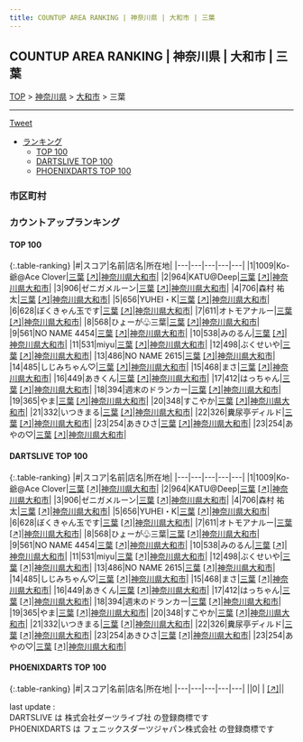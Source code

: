 ```yaml
---
title: COUNTUP AREA RANKING | 神奈川県 | 大和市 | 三葉
---
```

## COUNTUP AREA RANKING | 神奈川県 | 大和市 | 三葉

[TOP](/darts/rank/) > [神奈川県](/darts/rank/神奈川県/) > [大和市](/darts/rank/神奈川県/大和市/) > 三葉

___

<a href="https://twitter.com/share?ref_src=twsrc%5Etfw" data-text="COUNTUP AREA RANKING | 神奈川県大和市三葉" class="twitter-share-button" data-hashtags="DARTSLIVE,PHOENIXDARTS,darts,ダーツ" data-show-count="false">Tweet</a>

* [ランキング](#カウントアップランキング)
    * [TOP 100](#top-100)
    * [DARTSLIVE TOP 100](#dartslive-top-100)
    * [PHOENIXDARTS TOP 100](#phoenixdarts-top-100)

### 市区町村

<ul>

</ul>

### カウントアップランキング

#### TOP 100



{:.table-ranking}
|#|スコア|名前|店名|所在地|
|---|---|---|---|---|
|1|1009|<span class="rank-name-dl">Ko-爺@Ace Clover</span>|<a href="/darts/rank/shops/dd0278d4cad4ed0328032249b44395af.html">三葉</a> <a href="https://search.dartslive.com/jp/shop/dd0278d4cad4ed0328032249b44395af">[↗]</a>|<a href="/darts/rank/神奈川県/大和市">神奈川県大和市</a>|
|2|964|<span class="rank-name-dl">KATU@Deep</span>|<a href="/darts/rank/shops/dd0278d4cad4ed0328032249b44395af.html">三葉</a> <a href="https://search.dartslive.com/jp/shop/dd0278d4cad4ed0328032249b44395af">[↗]</a>|<a href="/darts/rank/神奈川県/大和市">神奈川県大和市</a>|
|3|906|<span class="rank-name-dl">ゼニガメルーン</span>|<a href="/darts/rank/shops/dd0278d4cad4ed0328032249b44395af.html">三葉</a> <a href="https://search.dartslive.com/jp/shop/dd0278d4cad4ed0328032249b44395af">[↗]</a>|<a href="/darts/rank/神奈川県/大和市">神奈川県大和市</a>|
|4|706|<span class="rank-name-dl">森村 祐太</span>|<a href="/darts/rank/shops/dd0278d4cad4ed0328032249b44395af.html">三葉</a> <a href="https://search.dartslive.com/jp/shop/dd0278d4cad4ed0328032249b44395af">[↗]</a>|<a href="/darts/rank/神奈川県/大和市">神奈川県大和市</a>|
|5|656|<span class="rank-name-dl">YUHEI・K</span>|<a href="/darts/rank/shops/dd0278d4cad4ed0328032249b44395af.html">三葉</a> <a href="https://search.dartslive.com/jp/shop/dd0278d4cad4ed0328032249b44395af">[↗]</a>|<a href="/darts/rank/神奈川県/大和市">神奈川県大和市</a>|
|6|628|<span class="rank-name-dl">ぼくきゃん玉です</span>|<a href="/darts/rank/shops/dd0278d4cad4ed0328032249b44395af.html">三葉</a> <a href="https://search.dartslive.com/jp/shop/dd0278d4cad4ed0328032249b44395af">[↗]</a>|<a href="/darts/rank/神奈川県/大和市">神奈川県大和市</a>|
|7|611|<span class="rank-name-dl">オトモアナルー</span>|<a href="/darts/rank/shops/dd0278d4cad4ed0328032249b44395af.html">三葉</a> <a href="https://search.dartslive.com/jp/shop/dd0278d4cad4ed0328032249b44395af">[↗]</a>|<a href="/darts/rank/神奈川県/大和市">神奈川県大和市</a>|
|8|568|<span class="rank-name-dl">ひょーが♧三葉</span>|<a href="/darts/rank/shops/dd0278d4cad4ed0328032249b44395af.html">三葉</a> <a href="https://search.dartslive.com/jp/shop/dd0278d4cad4ed0328032249b44395af">[↗]</a>|<a href="/darts/rank/神奈川県/大和市">神奈川県大和市</a>|
|9|561|<span class="rank-name-dl">NO NAME 4454</span>|<a href="/darts/rank/shops/dd0278d4cad4ed0328032249b44395af.html">三葉</a> <a href="https://search.dartslive.com/jp/shop/dd0278d4cad4ed0328032249b44395af">[↗]</a>|<a href="/darts/rank/神奈川県/大和市">神奈川県大和市</a>|
|10|538|<span class="rank-name-dl">みのるん</span>|<a href="/darts/rank/shops/dd0278d4cad4ed0328032249b44395af.html">三葉</a> <a href="https://search.dartslive.com/jp/shop/dd0278d4cad4ed0328032249b44395af">[↗]</a>|<a href="/darts/rank/神奈川県/大和市">神奈川県大和市</a>|
|11|531|<span class="rank-name-dl">miyu</span>|<a href="/darts/rank/shops/dd0278d4cad4ed0328032249b44395af.html">三葉</a> <a href="https://search.dartslive.com/jp/shop/dd0278d4cad4ed0328032249b44395af">[↗]</a>|<a href="/darts/rank/神奈川県/大和市">神奈川県大和市</a>|
|12|498|<span class="rank-name-dl">ぶくせいや</span>|<a href="/darts/rank/shops/dd0278d4cad4ed0328032249b44395af.html">三葉</a> <a href="https://search.dartslive.com/jp/shop/dd0278d4cad4ed0328032249b44395af">[↗]</a>|<a href="/darts/rank/神奈川県/大和市">神奈川県大和市</a>|
|13|486|<span class="rank-name-dl">NO NAME 2615</span>|<a href="/darts/rank/shops/dd0278d4cad4ed0328032249b44395af.html">三葉</a> <a href="https://search.dartslive.com/jp/shop/dd0278d4cad4ed0328032249b44395af">[↗]</a>|<a href="/darts/rank/神奈川県/大和市">神奈川県大和市</a>|
|14|485|<span class="rank-name-dl">しじみちゃん♡</span>|<a href="/darts/rank/shops/dd0278d4cad4ed0328032249b44395af.html">三葉</a> <a href="https://search.dartslive.com/jp/shop/dd0278d4cad4ed0328032249b44395af">[↗]</a>|<a href="/darts/rank/神奈川県/大和市">神奈川県大和市</a>|
|15|468|<span class="rank-name-dl">まさ</span>|<a href="/darts/rank/shops/dd0278d4cad4ed0328032249b44395af.html">三葉</a> <a href="https://search.dartslive.com/jp/shop/dd0278d4cad4ed0328032249b44395af">[↗]</a>|<a href="/darts/rank/神奈川県/大和市">神奈川県大和市</a>|
|16|449|<span class="rank-name-dl">あきくん</span>|<a href="/darts/rank/shops/dd0278d4cad4ed0328032249b44395af.html">三葉</a> <a href="https://search.dartslive.com/jp/shop/dd0278d4cad4ed0328032249b44395af">[↗]</a>|<a href="/darts/rank/神奈川県/大和市">神奈川県大和市</a>|
|17|412|<span class="rank-name-dl">はっちゃん</span>|<a href="/darts/rank/shops/dd0278d4cad4ed0328032249b44395af.html">三葉</a> <a href="https://search.dartslive.com/jp/shop/dd0278d4cad4ed0328032249b44395af">[↗]</a>|<a href="/darts/rank/神奈川県/大和市">神奈川県大和市</a>|
|18|394|<span class="rank-name-dl">週末のドランカー</span>|<a href="/darts/rank/shops/dd0278d4cad4ed0328032249b44395af.html">三葉</a> <a href="https://search.dartslive.com/jp/shop/dd0278d4cad4ed0328032249b44395af">[↗]</a>|<a href="/darts/rank/神奈川県/大和市">神奈川県大和市</a>|
|19|365|<span class="rank-name-dl">やま</span>|<a href="/darts/rank/shops/dd0278d4cad4ed0328032249b44395af.html">三葉</a> <a href="https://search.dartslive.com/jp/shop/dd0278d4cad4ed0328032249b44395af">[↗]</a>|<a href="/darts/rank/神奈川県/大和市">神奈川県大和市</a>|
|20|348|<span class="rank-name-dl">すこやか</span>|<a href="/darts/rank/shops/dd0278d4cad4ed0328032249b44395af.html">三葉</a> <a href="https://search.dartslive.com/jp/shop/dd0278d4cad4ed0328032249b44395af">[↗]</a>|<a href="/darts/rank/神奈川県/大和市">神奈川県大和市</a>|
|21|332|<span class="rank-name-dl">いつきまる</span>|<a href="/darts/rank/shops/dd0278d4cad4ed0328032249b44395af.html">三葉</a> <a href="https://search.dartslive.com/jp/shop/dd0278d4cad4ed0328032249b44395af">[↗]</a>|<a href="/darts/rank/神奈川県/大和市">神奈川県大和市</a>|
|22|326|<span class="rank-name-dl">糞尿亭ディルド</span>|<a href="/darts/rank/shops/dd0278d4cad4ed0328032249b44395af.html">三葉</a> <a href="https://search.dartslive.com/jp/shop/dd0278d4cad4ed0328032249b44395af">[↗]</a>|<a href="/darts/rank/神奈川県/大和市">神奈川県大和市</a>|
|23|254|<span class="rank-name-dl">あきひさ</span>|<a href="/darts/rank/shops/dd0278d4cad4ed0328032249b44395af.html">三葉</a> <a href="https://search.dartslive.com/jp/shop/dd0278d4cad4ed0328032249b44395af">[↗]</a>|<a href="/darts/rank/神奈川県/大和市">神奈川県大和市</a>|
|23|254|<span class="rank-name-dl">あやの♡</span>|<a href="/darts/rank/shops/dd0278d4cad4ed0328032249b44395af.html">三葉</a> <a href="https://search.dartslive.com/jp/shop/dd0278d4cad4ed0328032249b44395af">[↗]</a>|<a href="/darts/rank/神奈川県/大和市">神奈川県大和市</a>|


#### DARTSLIVE TOP 100



{:.table-ranking}
|#|スコア|名前|店名|所在地|
|---|---|---|---|---|
|1|1009|<span class="rank-name-dl">Ko-爺@Ace Clover</span>|<a href="/darts/rank/shops/dd0278d4cad4ed0328032249b44395af.html">三葉</a> <a href="https://search.dartslive.com/jp/shop/dd0278d4cad4ed0328032249b44395af">[↗]</a>|<a href="/darts/rank/神奈川県/大和市">神奈川県大和市</a>|
|2|964|<span class="rank-name-dl">KATU@Deep</span>|<a href="/darts/rank/shops/dd0278d4cad4ed0328032249b44395af.html">三葉</a> <a href="https://search.dartslive.com/jp/shop/dd0278d4cad4ed0328032249b44395af">[↗]</a>|<a href="/darts/rank/神奈川県/大和市">神奈川県大和市</a>|
|3|906|<span class="rank-name-dl">ゼニガメルーン</span>|<a href="/darts/rank/shops/dd0278d4cad4ed0328032249b44395af.html">三葉</a> <a href="https://search.dartslive.com/jp/shop/dd0278d4cad4ed0328032249b44395af">[↗]</a>|<a href="/darts/rank/神奈川県/大和市">神奈川県大和市</a>|
|4|706|<span class="rank-name-dl">森村 祐太</span>|<a href="/darts/rank/shops/dd0278d4cad4ed0328032249b44395af.html">三葉</a> <a href="https://search.dartslive.com/jp/shop/dd0278d4cad4ed0328032249b44395af">[↗]</a>|<a href="/darts/rank/神奈川県/大和市">神奈川県大和市</a>|
|5|656|<span class="rank-name-dl">YUHEI・K</span>|<a href="/darts/rank/shops/dd0278d4cad4ed0328032249b44395af.html">三葉</a> <a href="https://search.dartslive.com/jp/shop/dd0278d4cad4ed0328032249b44395af">[↗]</a>|<a href="/darts/rank/神奈川県/大和市">神奈川県大和市</a>|
|6|628|<span class="rank-name-dl">ぼくきゃん玉です</span>|<a href="/darts/rank/shops/dd0278d4cad4ed0328032249b44395af.html">三葉</a> <a href="https://search.dartslive.com/jp/shop/dd0278d4cad4ed0328032249b44395af">[↗]</a>|<a href="/darts/rank/神奈川県/大和市">神奈川県大和市</a>|
|7|611|<span class="rank-name-dl">オトモアナルー</span>|<a href="/darts/rank/shops/dd0278d4cad4ed0328032249b44395af.html">三葉</a> <a href="https://search.dartslive.com/jp/shop/dd0278d4cad4ed0328032249b44395af">[↗]</a>|<a href="/darts/rank/神奈川県/大和市">神奈川県大和市</a>|
|8|568|<span class="rank-name-dl">ひょーが♧三葉</span>|<a href="/darts/rank/shops/dd0278d4cad4ed0328032249b44395af.html">三葉</a> <a href="https://search.dartslive.com/jp/shop/dd0278d4cad4ed0328032249b44395af">[↗]</a>|<a href="/darts/rank/神奈川県/大和市">神奈川県大和市</a>|
|9|561|<span class="rank-name-dl">NO NAME 4454</span>|<a href="/darts/rank/shops/dd0278d4cad4ed0328032249b44395af.html">三葉</a> <a href="https://search.dartslive.com/jp/shop/dd0278d4cad4ed0328032249b44395af">[↗]</a>|<a href="/darts/rank/神奈川県/大和市">神奈川県大和市</a>|
|10|538|<span class="rank-name-dl">みのるん</span>|<a href="/darts/rank/shops/dd0278d4cad4ed0328032249b44395af.html">三葉</a> <a href="https://search.dartslive.com/jp/shop/dd0278d4cad4ed0328032249b44395af">[↗]</a>|<a href="/darts/rank/神奈川県/大和市">神奈川県大和市</a>|
|11|531|<span class="rank-name-dl">miyu</span>|<a href="/darts/rank/shops/dd0278d4cad4ed0328032249b44395af.html">三葉</a> <a href="https://search.dartslive.com/jp/shop/dd0278d4cad4ed0328032249b44395af">[↗]</a>|<a href="/darts/rank/神奈川県/大和市">神奈川県大和市</a>|
|12|498|<span class="rank-name-dl">ぶくせいや</span>|<a href="/darts/rank/shops/dd0278d4cad4ed0328032249b44395af.html">三葉</a> <a href="https://search.dartslive.com/jp/shop/dd0278d4cad4ed0328032249b44395af">[↗]</a>|<a href="/darts/rank/神奈川県/大和市">神奈川県大和市</a>|
|13|486|<span class="rank-name-dl">NO NAME 2615</span>|<a href="/darts/rank/shops/dd0278d4cad4ed0328032249b44395af.html">三葉</a> <a href="https://search.dartslive.com/jp/shop/dd0278d4cad4ed0328032249b44395af">[↗]</a>|<a href="/darts/rank/神奈川県/大和市">神奈川県大和市</a>|
|14|485|<span class="rank-name-dl">しじみちゃん♡</span>|<a href="/darts/rank/shops/dd0278d4cad4ed0328032249b44395af.html">三葉</a> <a href="https://search.dartslive.com/jp/shop/dd0278d4cad4ed0328032249b44395af">[↗]</a>|<a href="/darts/rank/神奈川県/大和市">神奈川県大和市</a>|
|15|468|<span class="rank-name-dl">まさ</span>|<a href="/darts/rank/shops/dd0278d4cad4ed0328032249b44395af.html">三葉</a> <a href="https://search.dartslive.com/jp/shop/dd0278d4cad4ed0328032249b44395af">[↗]</a>|<a href="/darts/rank/神奈川県/大和市">神奈川県大和市</a>|
|16|449|<span class="rank-name-dl">あきくん</span>|<a href="/darts/rank/shops/dd0278d4cad4ed0328032249b44395af.html">三葉</a> <a href="https://search.dartslive.com/jp/shop/dd0278d4cad4ed0328032249b44395af">[↗]</a>|<a href="/darts/rank/神奈川県/大和市">神奈川県大和市</a>|
|17|412|<span class="rank-name-dl">はっちゃん</span>|<a href="/darts/rank/shops/dd0278d4cad4ed0328032249b44395af.html">三葉</a> <a href="https://search.dartslive.com/jp/shop/dd0278d4cad4ed0328032249b44395af">[↗]</a>|<a href="/darts/rank/神奈川県/大和市">神奈川県大和市</a>|
|18|394|<span class="rank-name-dl">週末のドランカー</span>|<a href="/darts/rank/shops/dd0278d4cad4ed0328032249b44395af.html">三葉</a> <a href="https://search.dartslive.com/jp/shop/dd0278d4cad4ed0328032249b44395af">[↗]</a>|<a href="/darts/rank/神奈川県/大和市">神奈川県大和市</a>|
|19|365|<span class="rank-name-dl">やま</span>|<a href="/darts/rank/shops/dd0278d4cad4ed0328032249b44395af.html">三葉</a> <a href="https://search.dartslive.com/jp/shop/dd0278d4cad4ed0328032249b44395af">[↗]</a>|<a href="/darts/rank/神奈川県/大和市">神奈川県大和市</a>|
|20|348|<span class="rank-name-dl">すこやか</span>|<a href="/darts/rank/shops/dd0278d4cad4ed0328032249b44395af.html">三葉</a> <a href="https://search.dartslive.com/jp/shop/dd0278d4cad4ed0328032249b44395af">[↗]</a>|<a href="/darts/rank/神奈川県/大和市">神奈川県大和市</a>|
|21|332|<span class="rank-name-dl">いつきまる</span>|<a href="/darts/rank/shops/dd0278d4cad4ed0328032249b44395af.html">三葉</a> <a href="https://search.dartslive.com/jp/shop/dd0278d4cad4ed0328032249b44395af">[↗]</a>|<a href="/darts/rank/神奈川県/大和市">神奈川県大和市</a>|
|22|326|<span class="rank-name-dl">糞尿亭ディルド</span>|<a href="/darts/rank/shops/dd0278d4cad4ed0328032249b44395af.html">三葉</a> <a href="https://search.dartslive.com/jp/shop/dd0278d4cad4ed0328032249b44395af">[↗]</a>|<a href="/darts/rank/神奈川県/大和市">神奈川県大和市</a>|
|23|254|<span class="rank-name-dl">あきひさ</span>|<a href="/darts/rank/shops/dd0278d4cad4ed0328032249b44395af.html">三葉</a> <a href="https://search.dartslive.com/jp/shop/dd0278d4cad4ed0328032249b44395af">[↗]</a>|<a href="/darts/rank/神奈川県/大和市">神奈川県大和市</a>|
|23|254|<span class="rank-name-dl">あやの♡</span>|<a href="/darts/rank/shops/dd0278d4cad4ed0328032249b44395af.html">三葉</a> <a href="https://search.dartslive.com/jp/shop/dd0278d4cad4ed0328032249b44395af">[↗]</a>|<a href="/darts/rank/神奈川県/大和市">神奈川県大和市</a>|


#### PHOENIXDARTS TOP 100



{:.table-ranking}
|#|スコア|名前|店名|所在地|
|---|---|---|---|---|
||0|<span class="rank-name-dl"> </span>|<a href="/darts/rank/shops/.html"></a> <a href="">[↗]</a>|<a href="/darts/rank//"></a>|


<div class="footer border-top border-gray-light mt-5 pt-3 text-right text-gray">
    last update : <span style="font-weight: italic" id="foot_last_modified"></span><br />
    DARTSLIVE は 株式会社ダーツライブ社 の登録商標です<br />
    PHOENIXDARTS は フェニックスダーツジャパン株式会社 の登録商標です<br />
</div>

<script src="https://cdnjs.cloudflare.com/ajax/libs/jquery.tablesorter/2.31.3/js/jquery.tablesorter.min.js" integrity="sha512-qzgd5cYSZcosqpzpn7zF2ZId8f/8CHmFKZ8j7mU4OUXTNRd5g+ZHBPsgKEwoqxCtdQvExE5LprwwPAgoicguNg==" crossorigin="anonymous" referrerpolicy="no-referrer"></script>
<link rel="stylesheet" href="https://cdnjs.cloudflare.com/ajax/libs/jquery.tablesorter/2.31.3/css/theme.default.min.css" integrity="sha512-wghhOJkjQX0Lh3NSWvNKeZ0ZpNn+SPVXX1Qyc9OCaogADktxrBiBdKGDoqVUOyhStvMBmJQ8ZdMHiR3wuEq8+w==" crossorigin="anonymous" referrerpolicy="no-referrer" />
<script>
$(function() {
    $(".table-ranking").tablesorter({sortList:[[0, 0]]});
    $("#foot_last_modified").text(formatDate(new Date(document.lastModified), 'yyyy-MM-dd HH:mm:ss'));
});
</script>

<script async src="https://platform.twitter.com/widgets.js" charset="utf-8"></script>
